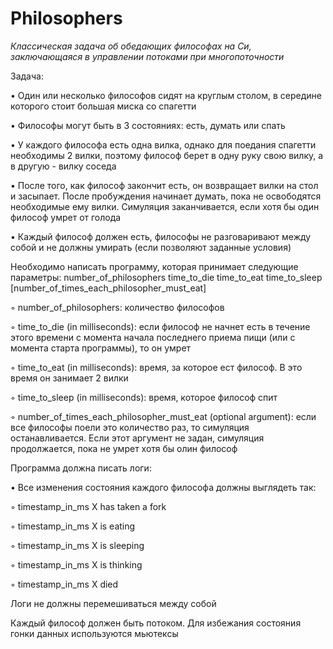 # Philosophers
_Классическая задача об обедающих философах на Си, заключающаяся в управлении потоками при многопоточности_

Задача:

• Один или несколько философов сидят на круглым столом, в середине которого стоит большая миска со спагетти

• Философы могут быть в 3 состояниях: есть, думать или спать 

• У каждого философа есть одна вилка, однако для поедания спагетти необходимы 2 вилки, поэтому философ берет 
в одну руку свою вилку, а в другую - вилку соседа

• После того, как философ закончит есть, он возвращает вилки на стол и засыпает. После пробуждения начинает
думать, пока не освободятся необходимые ему вилки. Симуляция заканчивается, если хотя бы один философ умрет
от голода

• Каждый философ должен есть, философы не разговаривают между собой и не должны умирать (если позволяют заданные условия)

Необходимо написать программу, которая принимает следующие параметры:
number_of_philosophers time_to_die time_to_eat time_to_sleep
[number_of_times_each_philosopher_must_eat]

◦ number_of_philosophers: количество философов

◦ time_to_die (in milliseconds): если философ не начнет есть в течение этого времени 
с момента начала последнего приема пищи (или с момента старта программы), то он умрет

◦ time_to_eat (in milliseconds): время, за которое ест философ. В это время он занимает 2 вилки

◦ time_to_sleep (in milliseconds): время, которое философ спит

◦ number_of_times_each_philosopher_must_eat (optional argument): если все философы поели 
это количество раз, то симуляция останавливается. Если этот аргумент не задан, симуляция продолжается, 
пока не умрет хотя бы олин философ

Программа должна писать логи:

• Все изменения состояния каждого философа должны выглядеть так:

◦ timestamp_in_ms X has taken a fork

◦ timestamp_in_ms X is eating

◦ timestamp_in_ms X is sleeping

◦ timestamp_in_ms X is thinking

◦ timestamp_in_ms X died

Логи не должны перемешиваться между собой

Каждый философ должен быть потоком. Для избежания состояния гонки данных используются мьютексы
